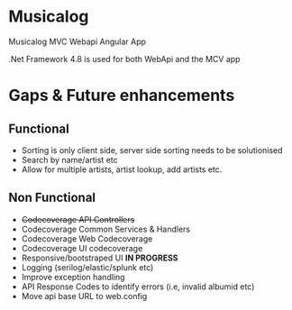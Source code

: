 # Musicalog
Musicalog MVC Webapi Angular App

.Net Framework 4.8 is used for both WebApi and the MCV app

# Gaps & Future enhancements

## Functional

* Sorting is only client side, server side sorting needs to be solutionised
* Search by name/artist etc
* Allow for multiple artists, artist lookup, add artists etc.

## Non Functional

* ~~Codecoverage API Controllers~~
* Codecoverage Common Services & Handlers
* Codecoverage Web Codecoverage
* Codecoverage UI codecoverage
* Responsive/bootstraped UI **IN PROGRESS**
* Logging (serilog/elastic/splunk etc)
* Improve exception handling
* API Response Codes to identify errors (i.e, invalid albumid etc)
* Move api base URL to web.config
